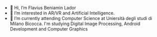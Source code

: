 - 👋 Hi, I’m Flavius Beniamin Lador
- 👀 I’m interested in AR/VR and Artificial Intelligence.
- 🌱 I’m currently attending Computer Science at Uniersità degli studi di Milano Bicocca.
      I'm studying Digital Image Processing, Android Development and Computer Graphics

<!---
FBLador/FBLador is a ✨ special ✨ repository because its `README.md` (this file) appears on your GitHub profile.
You can click the Preview link to take a look at your changes.
--->
